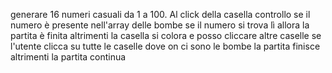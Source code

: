 generare 16 numeri casuali da 1 a 100. 
Al click della casella controllo se il numero è presente nell'array delle bombe
se il numero si trova lì allora la partita è finita
altrimenti la casella si colora e posso cliccare altre caselle
se l'utente clicca su tutte le caselle dove on ci sono le bombe la partita finisce
altrimenti la partita continua

